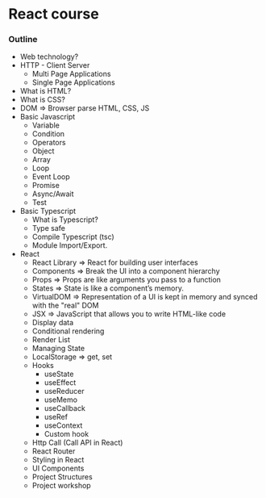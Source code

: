 # React course

### Outline
  - Web technology?
  - HTTP - Client Server
    - Multi Page Applications
    - Single Page Applications
  - What is HTML?
  - What is CSS?
  - DOM => Browser parse HTML, CSS, JS
  - Basic Javascript
    - Variable
    - Condition
    - Operators
    - Object
    - Array
    - Loop
    - Event Loop
    - Promise
    - Async/Await
    - Test
  - Basic Typescript
    - What is Typescript?
    - Type safe
    - Compile Typescript (tsc)
    - Module Import/Export.
  - React
    - React Library => React for building user interfaces
    - Components => Break the UI into a component hierarchy
    - Props => Props are like arguments you pass to a function
    - States => State is like a component’s memory.
    - VirtualDOM => Representation of a UI is kept in memory and synced with the "real" DOM
    - JSX => JavaScript that allows you to write HTML-like code
    - Display data
    - Conditional rendering
    - Render List
    - Managing State 
    - LocalStorage => get, set
    - Hooks
      - useState
      - useEffect
      - useReducer
      - useMemo 
      - useCallback
      - useRef
      - useContext
      - Custom hook
    - Http Call (Call API in React)
    - React Router 
    - Styling in React
    - UI Components
    - Project Structures
    - Project workshop


